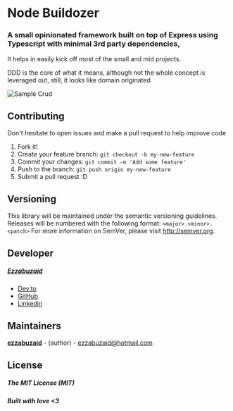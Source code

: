 # Node Buildozer

### A small opinionated framework built on top of Express using Typescript with minimal 3rd party dependencies,

It helps in easily kick off most of the small and mid projects.

DDD is the core of what it means, although not the whole concept is leveraged out, still, it looks like domain originated

![Sample Crud](https://media-exp1.licdn.com/dms/image/C4D22AQFXto7aXpbAfw/feedshare-shrink_800/0?e=1583971200&v=beta&t=chjQfyxTaYaqpH4NYWJ0v_Rcns1L-QwLqYae_UK7swE)



## Contributing
Don't hesitate to open issues and make a pull request to help improve code
1.  Fork it!
2.  Create your feature branch: `git checkout -b my-new-feature`
3.  Commit your changes: `git commit -m 'Add some feature'`
4.  Push to the branch: `git push origin my-new-feature`
5.  Submit a pull request :D
  
## Versioning

This library will be maintained under the semantic versioning guidelines.
Releases will be numbered with the following format:
`<major>.<minor>.<patch>`
For more information on SemVer, please visit http://semver.org.

## Developer
##### [Ezzabuzaid](mailto:ezzabuzaid@hotmail.com)
- [Dev.to](https://dev.to/ezzabuzaid)
- [GitHub](https://github.com/ezzabuzaid)
- [Linkedin](https://www.linkedin.com/in/ezzabuzaid)

## Maintainers
 [**ezzabuzaid**](https://github.com/ezzabuzaid) - (author) - ezzabuzaid@hotmail.com


## License
##### The MIT License (MIT)

##### Built with love <3

<!--stackedit_data:
eyJoaXN0b3J5IjpbLTE0NzYyMjc0MywtNTUwMzQ1NzgzXX0=
-->
